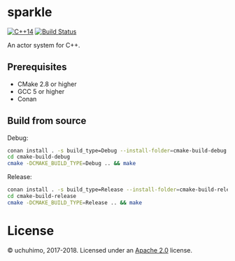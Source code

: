 # sparkle

[![C++14](https://img.shields.io/badge/C++-14-4c7e9f.svg)](http://en.cppreference.com/w/cpp)
[![Build Status](https://travis-ci.org/uchuhimo/sparkle.svg?branch=master)](https://travis-ci.org/uchuhimo/sparkle)

An actor system for C++.

## Prerequisites

- CMake 2.8 or higher
- GCC 5 or higher
- Conan

## Build from source

Debug:

```bash
conan install . -s build_type=Debug --install-folder=cmake-build-debug
cd cmake-build-debug
cmake -DCMAKE_BUILD_TYPE=Debug .. && make
```

Release:

```bash
conan install . -s build_type=Release --install-folder=cmake-build-release
cd cmake-build-release
cmake -DCMAKE_BUILD_TYPE=Release .. && make
```

# License

© uchuhimo, 2017-2018. Licensed under an [Apache 2.0](./LICENSE) license.
